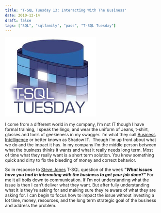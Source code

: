 ```yaml
---
title: "T-SQL Tuesday 13: Interacting With The Business"
date: 2010-12-14
draft: false
tags: ["SQL", "sqlfamily", "pass", "T-SQL Tuesday"]
---
```


![T-SQL Tusday](tsqltuesday.jpg)


I come from a different world in my company, I’m not IT though I have formal training, I speak the lingo, and wear the uniform of Jeans, t-shirt, glasses and ton’s of geekieness in my swagger. I’m what they call [Business Intelligence](http://en.wikipedia.org/wiki/Business_intelligence) or better known as Shadow IT.  Though i'm up front about what we do and the impact it has. In my company I’m the middle person between what the business thinks it wants and what it really needs long term. Most of time what they really want is a short term solution. You know something quick and dirty to fix the bleeding of money and correct behavior.

So in response to [Steve Jones](http://www.sqlservercentral.com/blogs/steve_jones/default.aspx) T-SQL question of the week _**"What issues have you had in interacting with the business to get your job done?"**_ For me it all boils down to communication. If I’m not understanding what the issue is then I can’t deliver what they want. But after fully understanding what it is they're asking for and making sure they're aware of what they are asking for. I can begin to focus how to impact the issue without investing a lot time, money, resources, and the long term strategic goal of the business and address the problem.